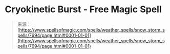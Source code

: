 <!--yml
category: 未分类
date: 2024-06-12 18:42:47
-->

# Cryokinetic Burst - Free Magic Spell

> 来源：[https://www.spellsofmagic.com/spells/weather_spells/snow_storm_spells/7694/page.html#0001-01-01](https://www.spellsofmagic.com/spells/weather_spells/snow_storm_spells/7694/page.html#0001-01-01)